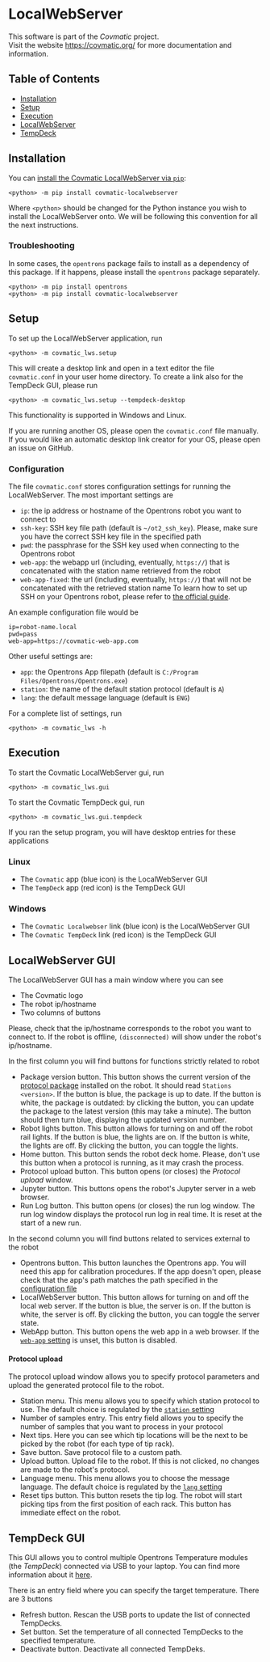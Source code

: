 # LocalWebServer
This software is part of the *Covmatic* project.  
Visit the website https://covmatic.org/ for more documentation and information.

## Table of Contents
* [Installation](#installation)
* [Setup](#setup)
* [Execution](#execution)
* [LocalWebServer](#localwebserver-gui)
* [TempDeck](#tempdeck-gui)

## Installation
You can [install the Covmatic LocalWebServer via `pip`](https://pypi.org/project/covmatic-localwebserver):
```
<python> -m pip install covmatic-localwebserver
```
Where `<python>` should be changed for the Python instance you wish to install the LocalWebServer onto. We will be following this convention for all the next instructions. 

### Troubleshooting
In some cases, the `opentrons` package fails to install as a dependency of this package.
If it happens, please install the `opentrons` package separately.
```
<python> -m pip install opentrons
<python> -m pip install covmatic-localwebserver
```
## Setup
To set up the LocalWebServer application, run
```
<python> -m covmatic_lws.setup
``` 
This will create a desktop link and open in a text editor the file `covmatic.conf` in your user home directory.
To create a link also for the TempDeck GUI, please run
```
<python> -m covmatic_lws.setup --tempdeck-desktop
``` 
This functionality is supported in Windows and Linux.

If you are running another OS, please open the `covmatic.conf` file manually.
If you would like an automatic desktop link creator for your OS, please open an issue on GitHub. 

### Configuration
The file `covmatic.conf` stores configuration settings for running the LocalWebServer. The most important settings are
 - `ip`: the ip address or hostname of the Opentrons robot you want to connect to
 - `ssh-key`: SSH key file path (default is `~/ot2_ssh_key`). Please, make sure you have the correct SSH key file in the specified path
 - `pwd`: the passphrase for the SSH key used when connecting to the Opentrons robot
 - `web-app`: the webapp url (including, eventually, `https://`) that is concatenated with the station name retrieved from the robot
 - `web-app-fixed`: the url (including, eventually, `https://`) that will not be concatenated with the retrieved station name
To learn how to set up SSH on your Opentrons robot, please refer to [the official guide](https://support.opentrons.com/en/articles/3203681-setting-up-ssh-access-to-your-ot-2).

An example configuration file would be
```
ip=robot-name.local
pwd=pass
web-app=https://covmatic-web-app.com
```

Other useful settings are:
 - `app`: the Opentrons App filepath (default is `C:/Program Files/Opentrons/Opentrons.exe`)
 - `station`: the name of the default station protocol (default is `A`)
 - `lang`: the default message language (default is `ENG`)

For a complete list of settings, run
```
<python> -m covmatic_lws -h
```

## Execution
To start the Covmatic LocalWebServer gui, run
```
<python> -m covmatic_lws.gui
```
To start the Covmatic TempDeck gui, run
```
<python> -m covmatic_lws.gui.tempdeck
```
If you ran the setup program, you will have desktop entries for these applications

### Linux
 - The `Covmatic` app (blue icon) is the LocalWebServer GUI
 - The `TempDeck` app (red icon) is the TempDeck GUI

### Windows
 - The `Covmatic Localwebser` link (blue icon) is the LocalWebServer GUI
 - The `Covmatic TempDeck` link (red icon) is the TempDeck GUI

## LocalWebServer GUI
The LocalWebServer GUI has a main window where you can see
 - The Covmatic logo
 - The robot ip/hostname
 - Two columns of buttons

Please, check that the ip/hostname corresponds to the robot you want to connect to.
If the robot is offline, `(disconnected)` will show under the robot's ip/hostname.

In the first column you will find buttons for functions strictly related to robot
 - Package version button.
 This button shows the current version of the [protocol package](https://github.com/covmatic/stations) installed on the robot.
 It should read `Stations <version>`.
If the button is blue, the package is up to date.
If the button is white, the package is outdated: by clicking the button, you can update the package to the latest version (this may take a minute).
The button should then turn blue, displaying the updated version number.
- Robot lights button. This button allows for turning on and off the robot rail lights.
If the button is blue, the lights are on. 
If the button is white, the lights are off.
By clicking the button, you can toggle the lights.
- Home button. This button sends the robot deck home. Please, don't use this button when a protocol is running, as it may crash the process.
- Protocol upload button. This button opens (or closes) the *Protocol upload* window.
- Jupyter button. This buttons opens the robot's Jupyter server in a web browser.
- Run Log button. This button opens (or closes) the run log window.
  The run log window displays the protocol run log in real time. It is reset at the start of a new run.

In the second column you will find buttons related to services external to the robot
- Opentrons button. This button launches the Opentrons app.
  You will need this app for calibration procedures.
  If the app doesn't open, please check that the app's path matches the path specified in the [configuration file](#configuration)
- LocalWebServer button. This button allows for turning on and off the local web server.
  If the button is blue, the server is on. 
  If the button is white, the server is off.
  By clicking the button, you can toggle the server state.
- WebApp button. This button opens the web app in a web browser.
  If the [`web-app` setting](#configuration) is unset, this button is disabled.

#### Protocol upload
The protocol upload window allows you to specify protocol parameters and upload the generated protocol file to the robot.
 - Station menu. This menu allows you to specify which station protocol to use. The default choice is regulated by the [`station` setting](#setup)
 - Number of samples entry. This entry field allows you to specify the number of samples that you want to process in your protocol
 - Next tips. Here you can see which tip locations will be the next to be picked by the robot (for each type of tip rack).
 - Save button. Save protocol file to a custom path.
 - Upload button. Upload file to the robot. If this is not clicked, no changes are made to the robot's protocol.
 - Language menu. This menu allows you to choose the message language. The default choice is regulated by the [`lang` setting](#setup)
 - Reset tips button. This button resets the tip log. The robot will start picking tips from the first position of each rack.
   This button has immediate effect on the robot.

## TempDeck GUI
This GUI allows you to control multiple Opentrons Temperature modules (the *TempDeck*) connected via USB to your laptop.
You can find more information about it [here](https://support.opentrons.com/en/articles/1820119-temperature-module).

There is an entry field where you can specify the target temperature.
There are 3 buttons
- Refresh button. Rescan the USB ports to update the list of connected TempDecks.
- Set button. Set the temperature of all connected TempDecks to the specified temperature.
- Deactivate button. Deactivate all connected TempDeks.


<!---
Copyright (c) 2020 Covmatic.
Permission is hereby granted, free of charge, to any person obtaining a copy of this software and associated documentation files (the "Software"), to deal in the Software without restriction, including without limitation the rights to use, copy, modify, merge, publish, distribute, sublicense, and/or sell copies of the Software, and to permit persons to whom the Software is furnished to do so, subject to the following conditions:
The above copyright notice and this permission notice shall be included in all copies or substantial portions of the Software.
THE SOFTWARE IS PROVIDED "AS IS", WITHOUT WARRANTY OF ANY KIND, EXPRESS OR IMPLIED, INCLUDING BUT NOT LIMITED TO THE WARRANTIES OF MERCHANTABILITY, FITNESS FOR A PARTICULAR PURPOSE AND NONINFRINGEMENT. IN NO EVENT SHALL THE AUTHORS OR COPYRIGHT HOLDERS BE LIABLE FOR ANY CLAIM, DAMAGES OR OTHER LIABILITY, WHETHER IN AN ACTION OF CONTRACT, TORT OR OTHERWISE, ARISING FROM, OUT OF OR IN CONNECTION WITH THE SOFTWARE OR THE USE OR OTHER DEALINGS IN THE SOFTWARE.
-->
